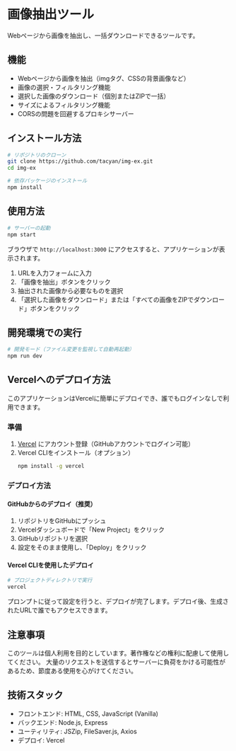 # 画像抽出ツール

Webページから画像を抽出し、一括ダウンロードできるツールです。

## 機能

- Webページから画像を抽出（imgタグ、CSSの背景画像など）
- 画像の選択・フィルタリング機能
- 選択した画像のダウンロード（個別またはZIPで一括）
- サイズによるフィルタリング機能
- CORSの問題を回避するプロキシサーバー

## インストール方法

```bash
# リポジトリのクローン
git clone https://github.com/tacyan/img-ex.git
cd img-ex

# 依存パッケージのインストール
npm install
```

## 使用方法

```bash
# サーバーの起動
npm start
```

ブラウザで `http://localhost:3000` にアクセスすると、アプリケーションが表示されます。

1. URLを入力フォームに入力
2. 「画像を抽出」ボタンをクリック
3. 抽出された画像から必要なものを選択
4. 「選択した画像をダウンロード」または「すべての画像をZIPでダウンロード」ボタンをクリック

## 開発環境での実行

```bash
# 開発モード（ファイル変更を監視して自動再起動）
npm run dev
```

## Vercelへのデプロイ方法

このアプリケーションはVercelに簡単にデプロイでき、誰でもログインなしで利用できます。

### 準備

1. [Vercel](https://vercel.com/) にアカウント登録（GitHubアカウントでログイン可能）
2. Vercel CLIをインストール（オプション）
   ```bash
   npm install -g vercel
   ```

### デプロイ方法

#### GitHubからのデプロイ（推奨）

1. リポジトリをGitHubにプッシュ
2. Vercelダッシュボードで「New Project」をクリック
3. GitHubリポジトリを選択
4. 設定をそのまま使用し、「Deploy」をクリック

#### Vercel CLIを使用したデプロイ

```bash
# プロジェクトディレクトリで実行
vercel
```

プロンプトに従って設定を行うと、デプロイが完了します。デプロイ後、生成されたURLで誰でもアクセスできます。

## 注意事項

このツールは個人利用を目的としています。著作権などの権利に配慮して使用してください。
大量のリクエストを送信するとサーバーに負荷をかける可能性があるため、節度ある使用を心がけてください。

## 技術スタック

- フロントエンド: HTML, CSS, JavaScript (Vanilla)
- バックエンド: Node.js, Express
- ユーティリティ: JSZip, FileSaver.js, Axios 
- デプロイ: Vercel
